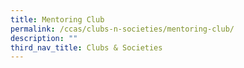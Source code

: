 ```yaml
---
title: Mentoring Club
permalink: /ccas/clubs-n-societies/mentoring-club/
description: ""
third_nav_title: Clubs & Societies
---
```

